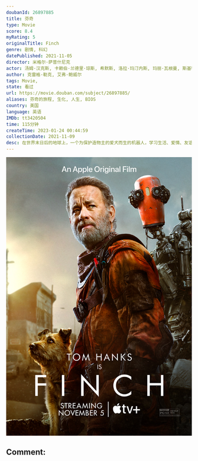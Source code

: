 ```yaml
---
doubanId: 26897885
title: 芬奇
type: Movie
score: 8.4
myRating: 5
originalTitle: Finch
genre: 剧情, 科幻
datePublished: 2021-11-05
director: 米格尔·萨普什尼克
actor: 汤姆·汉克斯, 卡赖伯·兰德里·琼斯, 希默斯, 洛拉·玛汀内斯, 玛丽·瓦根曼, 斯基特·乌尔里奇, 萨米拉·威利
author: 克雷格·勒克, 艾弗·鲍威尔
tags: Movie, 
state: 看过
url: https://movie.douban.com/subject/26897885/
aliases: 芬奇的旅程, 生化, 人生, BIOS
country: 美国
language: 英语
IMDb: tt3420504
time: 115分钟
createTime: 2023-01-24 00:44:59
collectionDate: 2021-11-09
desc: 在世界末日后的地球上，一个为保护造物主的爱犬而生的机器人，学习生活、爱情、友谊以及作为人类意味着什么。
---
```


![image](assets/p2721066869.jpg)

Comment: 
---

